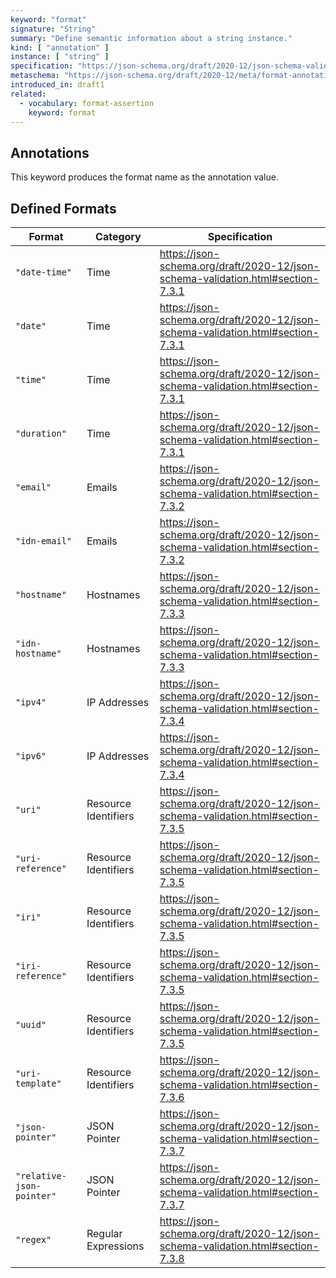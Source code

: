 ```yaml
---
keyword: "format"
signature: "String"
summary: "Define semantic information about a string instance."
kind: [ "annotation" ]
instance: [ "string" ]
specification: "https://json-schema.org/draft/2020-12/json-schema-validation.html#section-7.2.1"
metaschema: "https://json-schema.org/draft/2020-12/meta/format-annotation"
introduced_in: draft1
related:
  - vocabulary: format-assertion
    keyword: format
---
```


Annotations
-----------

This keyword produces the format name as the annotation value.

Defined Formats
---------------

| Format                    | Category             | Specification |
|---------------------------|----------------------|---------------|
| `"date-time"`             | Time                 | https://json-schema.org/draft/2020-12/json-schema-validation.html#section-7.3.1 |
| `"date"`                  | Time                 | https://json-schema.org/draft/2020-12/json-schema-validation.html#section-7.3.1 |
| `"time"`                  | Time                 | https://json-schema.org/draft/2020-12/json-schema-validation.html#section-7.3.1 |
| `"duration"`              | Time                 | https://json-schema.org/draft/2020-12/json-schema-validation.html#section-7.3.1 |
| `"email"`                 | Emails               | https://json-schema.org/draft/2020-12/json-schema-validation.html#section-7.3.2 |
| `"idn-email"`             | Emails               | https://json-schema.org/draft/2020-12/json-schema-validation.html#section-7.3.2 |
| `"hostname"`              | Hostnames            | https://json-schema.org/draft/2020-12/json-schema-validation.html#section-7.3.3 |
| `"idn-hostname"`          | Hostnames            | https://json-schema.org/draft/2020-12/json-schema-validation.html#section-7.3.3 |
| `"ipv4"`                  | IP Addresses         | https://json-schema.org/draft/2020-12/json-schema-validation.html#section-7.3.4 |
| `"ipv6"`                  | IP Addresses         | https://json-schema.org/draft/2020-12/json-schema-validation.html#section-7.3.4 |
| `"uri"`                   | Resource Identifiers | https://json-schema.org/draft/2020-12/json-schema-validation.html#section-7.3.5 |
| `"uri-reference"`         | Resource Identifiers | https://json-schema.org/draft/2020-12/json-schema-validation.html#section-7.3.5 |
| `"iri"`                   | Resource Identifiers | https://json-schema.org/draft/2020-12/json-schema-validation.html#section-7.3.5 |
| `"iri-reference"`         | Resource Identifiers | https://json-schema.org/draft/2020-12/json-schema-validation.html#section-7.3.5 |
| `"uuid"`                  | Resource Identifiers | https://json-schema.org/draft/2020-12/json-schema-validation.html#section-7.3.5 |
| `"uri-template"`          | Resource Identifiers | https://json-schema.org/draft/2020-12/json-schema-validation.html#section-7.3.6 |
| `"json-pointer"`          | JSON Pointer         | https://json-schema.org/draft/2020-12/json-schema-validation.html#section-7.3.7 |
| `"relative-json-pointer"` | JSON Pointer         | https://json-schema.org/draft/2020-12/json-schema-validation.html#section-7.3.7 |
| `"regex"`                 | Regular Expressions  | https://json-schema.org/draft/2020-12/json-schema-validation.html#section-7.3.8 |
